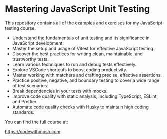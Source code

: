 # Mastering JavaScript Unit Testing

This repository contains all of the examples and exercises for my JavaScript testing course.

-   Understand the fundamentals of unit testing and its significance in JavaScript development.
-   Master the setup and usage of Vitest for effective JavaScript testing.
-   Discover the best practices for writing clean, maintainable, and trustworthy tests.
-   Learn various techniques to run and debug tests effectively.
-   Explore VSCode shortcuts to boost coding productivity.
-   Master working with matchers and crafting precise, effective assertions.
-   Practice positive, negative, and boundary testing to cover a wide range of test scenarios.
-   Break dependencies in your tests with mocks.
-   Improve code quality with static analysis, including TypeScript, ESLint, and Prettier.
-   Automate code quality checks with Husky to maintain high coding standards.

You can find the full course at:

https://codewithmosh.com
